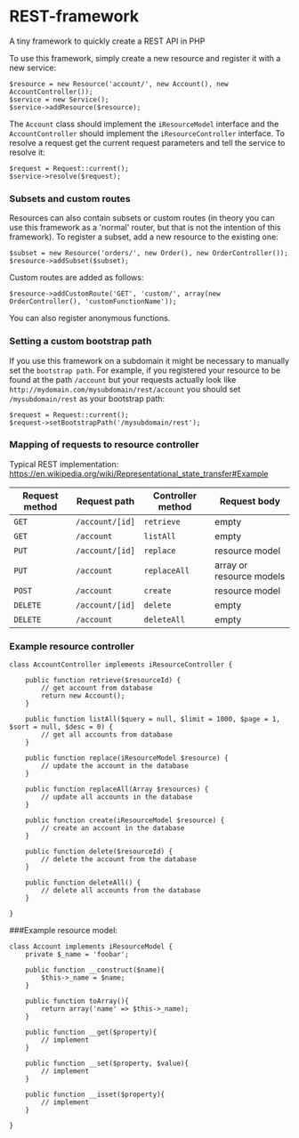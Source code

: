 # REST-framework
A tiny framework to quickly create a REST API in PHP

To use this framework, simply create a new resource and register it with a new service:
    
    $resource = new Resource('account/', new Account(), new AccountController());
    $service = new Service();
    $service->addResource($resource);
    
The `Account` class should implement the `iResourceModel` interface and the `AccountController` should implement the `iResourceController` interface. To resolve a request get the current request parameters and tell the service to resolve it:

    $request = Request::current();
    $service->resolve($request);
    
### Subsets and custom routes
Resources can also contain subsets or custom routes (in theory you can use this framework as a 'normal' router, but that is not the intention of this framework). To register a subset, add a new resource to the existing one:

    $subset = new Resource('orders/', new Order(), new OrderController());
    $resource->addSubset($subset);
    
Custom routes are added as follows:

    $resource->addCustomRoute('GET', 'custom/', array(new OrderController(), 'customFunctionName'));
    
You can also register anonymous functions.

### Setting a custom bootstrap path
If you use this framework on a subdomain it might be necessary to manually set the `bootstrap path`. For example, if you registered your resource to be found at the path `/account` but your requests actually look like `http://mydomain.com/mysubdomain/rest/account` you should set `/mysubdomain/rest` as your bootstrap path:

    $request = Request::current();
    $request->setBootstrapPath('/mysubdomain/rest');
    
### Mapping of requests to resource controller
Typical REST implementation: https://en.wikipedia.org/wiki/Representational_state_transfer#Example

Request method | Request path | Controller method | Request body
--- | --- | --- | ---
`GET` | `/account/[id]` | `retrieve` | empty
`GET` | `/account` | `listAll` | empty
`PUT` | `/account/[id]` | `replace` | resource model
`PUT` | `/account` | `replaceAll` | array or resource models
`POST` | `/account` | `create` | resource model
`DELETE` | `/account/[id]` | `delete` | empty
`DELETE` | `/account` | `deleteAll` | empty

### Example resource controller

    class AccountController implements iResourceController {

    	public function retrieve($resourceId) {
    		// get account from database
    		return new Account();
    	}
      
    	public function listAll($query = null, $limit = 1000, $page = 1, $sort = null, $desc = 0) {
    		// get all accounts from database
    	}
      
    	public function replace(iResourceModel $resource) {
    		// update the account in the database
    	}
      
    	public function replaceAll(Array $resources) {
    		// update all accounts in the database
    	}
      
    	public function create(iResourceModel $resource) {
    		// create an account in the database
    	}
      
    	public function delete($resourceId) {
    		// delete the account from the database
    	}
      
    	public function deleteAll() {
    		// delete all accounts from the database
    	}
      
    }

###Example resource model:

    class Account implements iResourceModel {
		private $_name = 'foobar';
	
		public function __construct($name){
			$this->_name = $name;
		}
	
    	public function toArray(){
    		return array('name' => $this->_name);
		}
		
		public function __get($property){
			// implement
		}
		
		public function __set($property, $value){
			// implement
		}
		
		public function __isset($property){
			// implement
		}
    
    }
    
